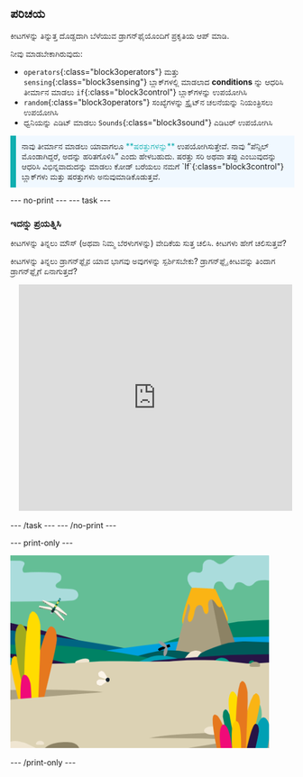 ## ಪರಿಚಯ

ಕೀಟಗಳನ್ನು ತಿನ್ನುತ್ತ ದೊಡ್ಡದಾಗಿ ಬೆಳೆಯುವ ಡ್ರಾಗನ್‌ಫೈಯೊಂದಿಗೆ ಪ್ರಕೃತಿಯ ಆಪ್‌ ಮಾಡಿ.

ನೀವು ಮಾಡಬೇಕಾಗಿರುವುದು:
+ `operators`{:class="block3operators"} ಮತ್ತು `sensing`{:class="block3sensing"} ಬ್ಲಾಕ್‌ಗಳಲ್ಲಿ ಮಾಡಲಾದ **conditions** ನ್ನು ಆಧರಿಸಿ ತೀರ್ಮಾನ ಮಾಡಲು `if`{:class="block3control"} ಬ್ಲಾಕ್‌ಗಳನ್ನು ಉಪಯೋಗಿಸಿ
+ `random`{:class="block3operators"} ಸಂಖ್ಯೆಗಳನ್ನು ಸ್ಪ್ರೈಟ್‌ನ ಚಲನೆಯನ್ನು ನಿಯಂತ್ರಿಸಲು ಉಪಯೋಗಿಸಿ
+ ಧ್ವನಿಯನ್ನು ಎಡಿಟ್‌ ಮಾಡಲು `Sounds`{:class="block3sound"} ಎಡಿಟರ್‌ ಉಪಯೋಗಿಸಿ

<p style="border-left: solid; border-width:10px; border-color: #0faeb0; background-color: aliceblue; padding: 10px;">
ನಾವು ತೀರ್ಮಾನ ಮಾಡಲು ಯಾವಾಗಲೂ <span style="color: #0faeb0">**ಷರತ್ತುಗಳನ್ನು**</span> ಉಪಯೋಗಿಸುತ್ತೇವೆ. ನಾವು “ಪೆನ್ಸಿಲ್‌ ಮೊಂಡಾಗಿದ್ದರೆ, ಅದನ್ನು ಹರಿತಗೊಳಿಸಿ” ಎಂದು ಹೇಳಬಹುದು. ಷರತ್ತು ಸರಿ ಅಥವಾ ತಪ್ಪು ಎಂಬುವುದನ್ನು ಆಧರಿಸಿ ವಿಭಿನ್ನವಾದುದನ್ನು ಮಾಡಲು ಕೋಡ್‌ ಬರೆಯಲು ನಮಗೆ `If`{:class="block3control"} ಬ್ಲಾಕ್‌ಗಳು ಮತ್ತು ಷರತ್ತುಗಳು ಅನುವುಮಾಡಿಕೊಡುತ್ತವೆ.</p>

--- no-print --- --- task ---

### ಇದನ್ನು ಪ್ರಯತ್ನಿಸಿ
<div style="display: flex; flex-wrap: wrap">
<div style="flex-basis: 175px; flex-grow: 1">  
ಕೀಟಗಳನ್ನು ತಿನ್ನಲು ಮೌಸ್‌ (ಅಥವಾ ನಿಮ್ಮ ಬೆರಳುಗಳನ್ನು) ವೇದಿಕೆಯ ಸುತ್ತ ಚಲಿಸಿ. ಕೀಟಗಳು ಹೇಗೆ ಚಲಿಸುತ್ತವೆ?

ಕೀಟಗಳನ್ನು ತಿನ್ನಲು ಡ್ರಾಗನ್‌ಫ್ಲೈನ ಯಾವ ಭಾಗವು ಅವುಗಳನ್ನು ಸ್ಪರ್ಶಿಸಬೇಕು? ಡ್ರಾಗನ್‌ಫ್ಲೈ ಕೀಟವನ್ನು ತಿಂದಾಗ ಡ್ರಾಗನ್‌ಫ್ಲೈಗೆ ಏನಾಗುತ್ತದೆ?
</div>
<div class="scratch-preview" style="margin-left: 15px;">
  <iframe allowtransparency="true" width="485" height="402" src="https://scratch.mit.edu/projects/embed/521688740/?autostart=false" frameborder="0"></iframe>
</div>
</div>

--- /task --- --- /no-print ---

--- print-only ---

![ಪೂರ್ಣಗೊಂಡ ಪ್ರಾಜೆಕ್ಟ್](images/showcase_static.png)

--- /print-only ---
